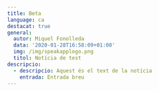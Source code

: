 ```yaml
---
title: Beta
language: ca
destacat: true
general:
  autor: Miquel Fonolleda
  data: '2020-01-28T16:58:09+01:00'
  img: /img/speakapplogo.png
  titol: Notícia de test
descripcio:
  - descripcio: Aquest és el text de la notícia
    entrada: Entrada breu
---
```


